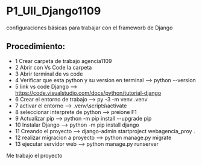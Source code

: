 # P1_UII_Django1109
configuraciones básicas para trabajar con el frameworb de Django
## Procedimiento: 
- 1 Crear carpeta de trabajo     agencia1109
- 2 Abrir con Vs Code la carpeta
- 3 Abrir terminal de vs code
- 4 Verificar que esta python y su version en terminal  -->  python --version
- 5 link vs code Django -->  https://code.visualstudio.com/docs/python/tutorial-django
- 6 Crear el entorno de trabajo --> py -3 -m venv .venv
- 7 activar el entorno --> .venv\scripts\activate
- 8 seleccionar interprete de python --> preione F1
- 9 Actualizar pip --> python -m pip install --upgrade pip
- 10 Instalar Django --> python -m pip install django
- 11 Creando el proyecto --> django-admin startproject webagencia_proy .
- 12 realizar migracion a proyecto --> python manage.py migrate
- 13 ejecutar servidor web --> python manage.py runserver

Me trabajo el proyecto
